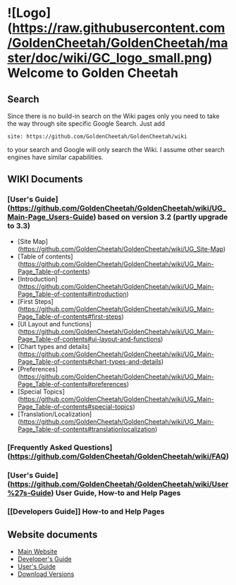 # ![Logo] (https://raw.githubusercontent.com/GoldenCheetah/GoldenCheetah/master/doc/wiki/GC_logo_small.png) Welcome to Golden Cheetah

## Search

Since there is no build-in search on the Wiki pages only you need to take the way through site specific Google Search. Just add 

`site: https://github.com/GoldenCheetah/GoldenCheetah/wiki` 

to your search and Google will only search the Wiki. I assume other search engines have similar capabilities.
 
## WIKI Documents

### [User's Guide] (https://github.com/GoldenCheetah/GoldenCheetah/wiki/UG_Main-Page_Users-Guide) based on version 3.2 (partly upgrade to 3.3)
  
  * [Site Map] (https://github.com/GoldenCheetah/GoldenCheetah/wiki/UG_Site-Map)
  * [Table of contents] (https://github.com/GoldenCheetah/GoldenCheetah/wiki/UG_Main-Page_Table-of-contents) 
  * [Introduction] (https://github.com/GoldenCheetah/GoldenCheetah/wiki/UG_Main-Page_Table-of-contents#introduction)
  * [First Steps] (https://github.com/GoldenCheetah/GoldenCheetah/wiki/UG_Main-Page_Table-of-contents#first-steps)
  * [UI Layout and functions] (https://github.com/GoldenCheetah/GoldenCheetah/wiki/UG_Main-Page_Table-of-contents#ui-layout-and-functions)
  * [Chart types and details] (https://github.com/GoldenCheetah/GoldenCheetah/wiki/UG_Main-Page_Table-of-contents#chart-types-and-details)
  * [Preferences] (https://github.com/GoldenCheetah/GoldenCheetah/wiki/UG_Main-Page_Table-of-contents#preferences)
  * [Special Topics] (https://github.com/GoldenCheetah/GoldenCheetah/wiki/UG_Main-Page_Table-of-contents#special-topics)
  * [Translation/Localization] (https://github.com/GoldenCheetah/GoldenCheetah/wiki/UG_Main-Page_Table-of-contents#translationlocalization)

### [Frequently Asked Questions] (https://github.com/GoldenCheetah/GoldenCheetah/wiki/FAQ)
### [User's Guide] (https://github.com/GoldenCheetah/GoldenCheetah/wiki/User%27s-Guide) User Guide, How-to and Help Pages
### [[Developers Guide]] How-to and Help Pages

## Website documents
* [Main Website](http://www.goldencheetah.org/)
* [Developer's Guide](http://www.goldencheetah.org/developers-guide.html)
* [User's Guide](http://www.goldencheetah.org/users-guide.html)
* [Download Versions](http://www.goldencheetah.org/download.html)
